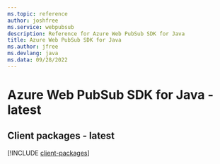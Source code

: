 ```yaml
---
ms.topic: reference
author: joshfree
ms.service: webpubsub
description: Reference for Azure Web PubSub SDK for Java
title: Azure Web PubSub SDK for Java
ms.author: jfree
ms.devlang: java
ms.data: 09/28/2022
---
```

# Azure Web PubSub SDK for Java - latest

## Client packages - latest
[!INCLUDE [client-packages](web-pubsub-client-index.md)]